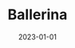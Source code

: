 ---
title: "Ballerina"
description: About Ballerina Language References
date : 2023-01-01
weight : 10001
bookCollapseSection : true
---